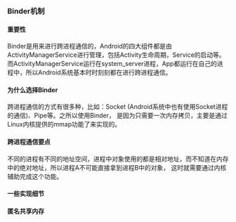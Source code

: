 ### Binder机制

#### 重要性
Binder是用来进行跨进程通信的，Android的四大组件都是由ActivityManagerService进行管理，包括Activity生命周期，Service的启动等。
而ActivityManagerService运行在system_server进程，App都运行在自己的进程中，所以Android系统基本时时刻刻都在进行跨进程通信。

#### 为什么选择Binder
跨进程通信的方式有很多种，比如：Socket (Android系统中也有使用Socket进程的通信)、Pipe等。之所以使用Binder，
是因为只需要一次内存拷贝，主要是通过Linux内核提供的mmap功能了来实现的。

#### 跨进程通信要点

不同的进程有不同的地址空间，进程中对象使用的都是相对地址，而不知道在内存中的绝对地址，所以进程A不可能直接拿到进程B中的对象，
这时就需要通过内核辅助完成这个功能。

#### 一些实现细节

#### 匿名共享内存